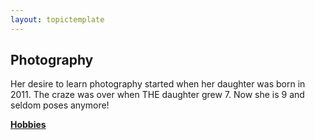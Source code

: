 ```yaml
---
layout: topictemplate
---
```


## Photography

Her desire to learn photography started when her daughter was born in 2011. The craze was over when THE daughter grew 7. Now she is 9 and seldom poses anymore!

**[Hobbies](hobbies.md)**